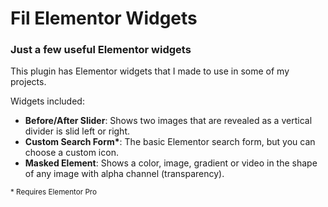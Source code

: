 # Fil Elementor Widgets
### Just a few useful Elementor widgets

This plugin has Elementor widgets that I made to use in some of my projects.

Widgets included:

- **Before/After Slider**: Shows two images that are revealed as a vertical divider is slid left or right.
- **Custom Search Form\***: The basic Elementor search form, but you can choose a custom icon.
- **Masked Element**: Shows a color, image, gradient or video in the shape of any image with alpha channel (transparency).

<sup>\* Requires Elementor Pro</sup>